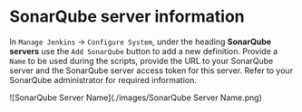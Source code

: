 # SonarQube server information
In `Manage Jenkins` -> `Configure System`, under the heading **SonarQube servers** use the `Add SonarQube` button to add a new definition. Provide a `Name` to be used during the scripts, provide the URL to your SonarQube server and the SonarQube server access token for this server. Refer to your SonarQube administrator for required information.

![SonarQube Server Name](./images/SonarQube Server Name.png)